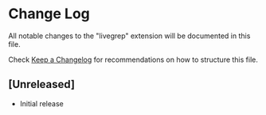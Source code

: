 # Change Log

All notable changes to the "livegrep" extension will be documented in this file.

Check [Keep a Changelog](http://keepachangelog.com/) for recommendations on how to structure this file.

## [Unreleased]

- Initial release